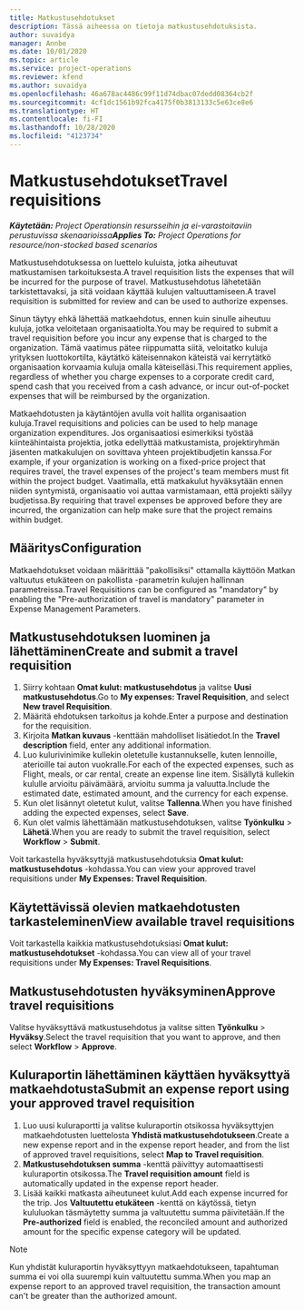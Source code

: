 ```yaml
---
title: Matkustusehdotukset
description: Tässä aiheessa on tietoja matkustusehdotuksista.
author: suvaidya
manager: Annbe
ms.date: 10/01/2020
ms.topic: article
ms.service: project-operations
ms.reviewer: kfend
ms.author: suvaidya
ms.openlocfilehash: 46a678ac4486c99f11d74dbac07dedd08364cb2f
ms.sourcegitcommit: 4cf1dc1561b92fca4175f0b3813133c5e63ce8e6
ms.translationtype: HT
ms.contentlocale: fi-FI
ms.lasthandoff: 10/28/2020
ms.locfileid: "4123734"
---
```

# <a name="travel-requisitions"></a><span data-ttu-id="cdd6d-103">Matkustusehdotukset</span><span class="sxs-lookup"><span data-stu-id="cdd6d-103">Travel requisitions</span></span>

<span data-ttu-id="cdd6d-104">_**Käytetään:** Project Operationsin resursseihin ja ei-varastoitaviin perustuvissa skenaarioissa_</span><span class="sxs-lookup"><span data-stu-id="cdd6d-104">_**Applies To:** Project Operations for resource/non-stocked based scenarios_</span></span>

<span data-ttu-id="cdd6d-105">Matkustusehdotuksessa on luettelo kuluista, jotka aiheutuvat matkustamisen tarkoituksesta.</span><span class="sxs-lookup"><span data-stu-id="cdd6d-105">A travel requisition lists the expenses that will be incurred for the purpose of travel.</span></span> <span data-ttu-id="cdd6d-106">Matkustusehdotus lähetetään tarkistettavaksi, ja sitä voidaan käyttää kulujen valtuuttamiseen.</span><span class="sxs-lookup"><span data-stu-id="cdd6d-106">A travel requisition is submitted for review and can be used to authorize expenses.</span></span>

<span data-ttu-id="cdd6d-107">Sinun täytyy ehkä lähettää matkaehdotus, ennen kuin sinulle aiheutuu kuluja, jotka veloitetaan organisaatiolta.</span><span class="sxs-lookup"><span data-stu-id="cdd6d-107">You may be required to submit a travel requisition before you incur any expense that is charged to the organization.</span></span> <span data-ttu-id="cdd6d-108">Tämä vaatimus pätee riippumatta siitä, veloitatko kuluja yrityksen luottokortilta, käytätkö käteisennakon käteistä vai kerrytätkö organisaation korvaamia kuluja omalla käteiselläsi.</span><span class="sxs-lookup"><span data-stu-id="cdd6d-108">This requirement applies, regardless of whether you charge expenses to a corporate credit card, spend cash that you received from a cash advance, or incur out-of-pocket expenses that will be reimbursed by the organization.</span></span>

<span data-ttu-id="cdd6d-109">Matkaehdotusten ja käytäntöjen avulla voit hallita organisaation kuluja.</span><span class="sxs-lookup"><span data-stu-id="cdd6d-109">Travel requisitions and policies can be used to help manage organization expenditures.</span></span> <span data-ttu-id="cdd6d-110">Jos organisaatiosi esimerkiksi työstää kiinteähintaista projektia, jotka edellyttää matkustamista, projektiryhmän jäsenten matkakulujen on sovittava yhteen projektibudjetin kanssa.</span><span class="sxs-lookup"><span data-stu-id="cdd6d-110">For example, if your organization is working on a fixed-price project that requires travel, the travel expenses of the project's team members must fit within the project budget.</span></span> <span data-ttu-id="cdd6d-111">Vaatimalla, että matkakulut hyväksytään ennen niiden syntymistä, organisaatio voi auttaa varmistamaan, että projekti säilyy budjetissa.</span><span class="sxs-lookup"><span data-stu-id="cdd6d-111">By requiring that travel expenses be approved before they are incurred, the organization can help make sure that the project remains within budget.</span></span>

## <a name="configuration"></a><span data-ttu-id="cdd6d-112">Määritys</span><span class="sxs-lookup"><span data-stu-id="cdd6d-112">Configuration</span></span> 

<span data-ttu-id="cdd6d-113">Matkaehdotukset voidaan määrittää "pakollisiksi" ottamalla käyttöön Matkan valtuutus etukäteen on pakollista -parametrin kulujen hallinnan parametreissa.</span><span class="sxs-lookup"><span data-stu-id="cdd6d-113">Travel Requisitions can be configured as "mandatory" by enabling the "Pre-authorization of travel is mandatory" parameter in Expense Management Parameters.</span></span> 

## <a name="create-and-submit-a-travel-requisition"></a><span data-ttu-id="cdd6d-114">Matkustusehdotuksen luominen ja lähettäminen</span><span class="sxs-lookup"><span data-stu-id="cdd6d-114">Create and submit a travel requisition</span></span>

1. <span data-ttu-id="cdd6d-115">Siirry kohtaan **Omat kulut: matkustusehdotus** ja valitse **Uusi matkustusehdotus**.</span><span class="sxs-lookup"><span data-stu-id="cdd6d-115">Go to **My expenses: Travel Requisition**, and select **New travel Requisition**.</span></span>
2. <span data-ttu-id="cdd6d-116">Määritä ehdotuksen tarkoitus ja kohde.</span><span class="sxs-lookup"><span data-stu-id="cdd6d-116">Enter a purpose and destination for the requisition.</span></span>
3. <span data-ttu-id="cdd6d-117">Kirjoita **Matkan kuvaus** -kenttään mahdolliset lisätiedot.</span><span class="sxs-lookup"><span data-stu-id="cdd6d-117">In the  **Travel description** field, enter any additional information.</span></span> 
4. <span data-ttu-id="cdd6d-118">Luo kulurivinimike kullekin oletetulle kustannukselle, kuten lennoille, aterioille tai auton vuokralle.</span><span class="sxs-lookup"><span data-stu-id="cdd6d-118">For each of the expected expenses, such as Flight, meals, or car rental, create an expense line item.</span></span> <span data-ttu-id="cdd6d-119">Sisällytä kullekin kululle arvioitu päivämäärä, arvioitu summa ja valuutta.</span><span class="sxs-lookup"><span data-stu-id="cdd6d-119">Include the estimated date, estimated amount, and the currency for each expense.</span></span> 
5. <span data-ttu-id="cdd6d-120">Kun olet lisännyt oletetut kulut, valitse **Tallenna**.</span><span class="sxs-lookup"><span data-stu-id="cdd6d-120">When you have finished adding the expected expenses, select **Save**.</span></span>
6. <span data-ttu-id="cdd6d-121">Kun olet valmis lähettämään matkustusehdotuksen, valitse **Työnkulku** > **Lähetä**.</span><span class="sxs-lookup"><span data-stu-id="cdd6d-121">When you are ready to submit the travel requisition, select **Workflow** > **Submit**.</span></span>

<span data-ttu-id="cdd6d-122">Voit tarkastella hyväksyttyjä matkustusehdotuksia **Omat kulut: matkustusehdotus** -kohdassa.</span><span class="sxs-lookup"><span data-stu-id="cdd6d-122">You can view your approved travel requisitions under **My Expenses: Travel Requisition**.</span></span> 

## <a name="view-available-travel-requisitions"></a><span data-ttu-id="cdd6d-123">Käytettävissä olevien matkaehdotusten tarkasteleminen</span><span class="sxs-lookup"><span data-stu-id="cdd6d-123">View available travel requisitions</span></span>

<span data-ttu-id="cdd6d-124">Voit tarkastella kaikkia matkustusehdotuksiasi **Omat kulut: matkustusehdotukset** -kohdassa.</span><span class="sxs-lookup"><span data-stu-id="cdd6d-124">You can view all of your travel requisitions under **My Expenses: Travel Requisitions**.</span></span>

## <a name="approve-travel-requisitions"></a><span data-ttu-id="cdd6d-125">Matkustusehdotusten hyväksyminen</span><span class="sxs-lookup"><span data-stu-id="cdd6d-125">Approve travel requisitions</span></span>

<span data-ttu-id="cdd6d-126">Valitse hyväksyttävä matkustusehdotus ja valitse sitten **Työnkulku** > **Hyväksy**.</span><span class="sxs-lookup"><span data-stu-id="cdd6d-126">Select the travel requisition that you want to approve, and then select **Workflow** > **Approve**.</span></span>  

## <a name="submit-an-expense-report-using-your-approved-travel-requisition"></a><span data-ttu-id="cdd6d-127">Kuluraportin lähettäminen käyttäen hyväksyttyä matkaehdotusta</span><span class="sxs-lookup"><span data-stu-id="cdd6d-127">Submit an expense report using your approved travel requisition</span></span>

1. <span data-ttu-id="cdd6d-128">Luo uusi kuluraportti ja valitse kuluraportin otsikossa hyväksyttyjen matkaehdotusten luettelosta **Yhdistä matkustusehdotukseen**.</span><span class="sxs-lookup"><span data-stu-id="cdd6d-128">Create a new expense report and in the expense report header, and from the list of approved travel requisitions, select **Map to Travel requisition**.</span></span>
2. <span data-ttu-id="cdd6d-129">**Matkustusehdotuksen summa** -kenttä päivittyy automaattisesti kuluraportin otsikossa.</span><span class="sxs-lookup"><span data-stu-id="cdd6d-129">The **Travel requisition amount** field is automatically updated in the expense report header.</span></span>
3. <span data-ttu-id="cdd6d-130">Lisää kaikki matkasta aiheutuneet kulut.</span><span class="sxs-lookup"><span data-stu-id="cdd6d-130">Add each expense incurred for the trip.</span></span> <span data-ttu-id="cdd6d-131">Jos **Valtuutettu etukäteen** -kenttä on käytössä, tietyn kululuokan täsmäytetty summa ja valtuutettu summa päivitetään.</span><span class="sxs-lookup"><span data-stu-id="cdd6d-131">If the **Pre-authorized** field is enabled, the reconciled amount and authorized amount for the specific expense category will be updated.</span></span>

> [!NOTE]
> <span data-ttu-id="cdd6d-132">Kun yhdistät kuluraportin hyväksyttyyn matkaehdotukseen, tapahtuman summa ei voi olla suurempi kuin valtuutettu summa.</span><span class="sxs-lookup"><span data-stu-id="cdd6d-132">When you map an expense report to an approved travel requisition, the transaction amount can't be greater than the authorized amount.</span></span> 

